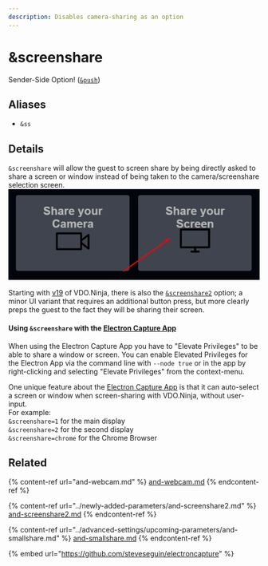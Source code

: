 ```yaml
---
description: Disables camera-sharing as an option
---
```


# \&screenshare

Sender-Side Option! ([`&push`](push.md))

## Aliases

* `&ss`

## Details

`&screenshare` will allow the guest to screen share by being directly asked to share a screen or window instead of being taken to the camera/screenshare selection screen.\
![](<../.gitbook/assets/image (1) (1) (1).png>)

Starting with [v19](../release-notes/v19.md) of VDO.Ninja, there is also the [`&screenshare2`](../newly-added-parameters/and-screenshare2.md) option; a minor UI variant that requires an additional button press, but more clearly preps the guest to the fact they will be sharing their screen.

#### Using `&screenshare` with the [Electron Capture App](../steves-helper-apps/electron-capture.md)

When using the Electron Capture App you have to "Elevate Privileges" to be able to share a window or screen. You can enable Elevated Privileges for the Electron App via the command line with `--node true` or in the app by right-clicking and selecting "Elevate Privileges" from the context-menu.

One unique feature about the [Electron Capture App](https://github.com/steveseguin/electroncapture) is that it can auto-select a screen or window when screen-sharing with VDO.Ninja, without user-input.\
For example:\
`&screenshare=1` for the main display\
`&screenshare=2` for the second display\
`&screenshare=chrome` for the Chrome Browser

## Related

{% content-ref url="and-webcam.md" %}
[and-webcam.md](and-webcam.md)
{% endcontent-ref %}

{% content-ref url="../newly-added-parameters/and-screenshare2.md" %}
[and-screenshare2.md](../newly-added-parameters/and-screenshare2.md)
{% endcontent-ref %}

{% content-ref url="../advanced-settings/upcoming-parameters/and-smallshare.md" %}
[and-smallshare.md](../advanced-settings/upcoming-parameters/and-smallshare.md)
{% endcontent-ref %}

{% embed url="https://github.com/steveseguin/electroncapture" %}
